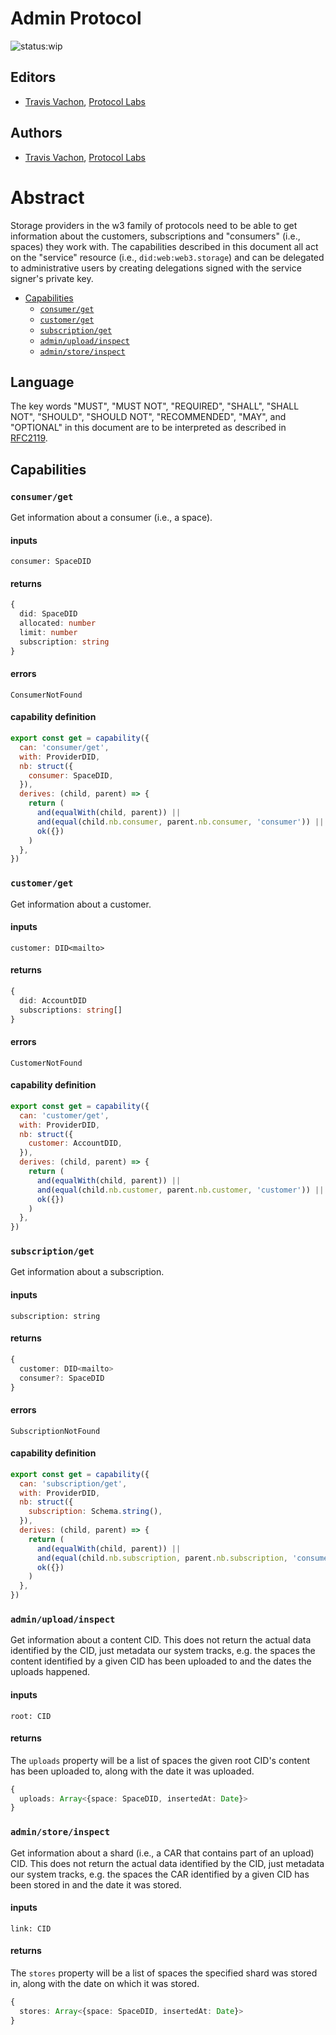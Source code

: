 # Admin Protocol

![status:wip](https://img.shields.io/badge/status-wip-orange.svg?style=flat-square)

## Editors

- [Travis Vachon](https://github.com/travis), [Protocol Labs](https://protocol.ai/)

## Authors

- [Travis Vachon](https://github.com/travis), [Protocol Labs](https://protocol.ai/)

# Abstract

Storage providers in the w3 family of protocols need to be able to get information about the customers, subscriptions and "consumers" (i.e., spaces)
they work with. The capabilities described in this document all act on the "service" resource (i.e., `did:web:web3.storage`) and can be delegated
to administrative users by creating delegations signed with the service signer's private key.

- [Capabilities](#capabilities)
  - [`consumer/get`](#consumerget)
  - [`customer/get`](#customerget)
  - [`subscription/get`](#subscriptionget)
  - [`admin/upload/inspect`](#adminuploadinspect)
  - [`admin/store/inspect`](#adminstoreinspect)

## Language

The key words "MUST", "MUST NOT", "REQUIRED", "SHALL", "SHALL NOT", "SHOULD", "SHOULD NOT", "RECOMMENDED", "MAY", and "OPTIONAL" in this document are to be interpreted as described in [RFC2119](https://datatracker.ietf.org/doc/html/rfc2119).

## Capabilities

### `consumer/get`

Get information about a consumer (i.e., a space).

#### inputs

`consumer: SpaceDID`

#### returns

```typescript
{
  did: SpaceDID
  allocated: number
  limit: number
  subscription: string
}
```

#### errors

`ConsumerNotFound`

#### capability definition

```javascript
export const get = capability({
  can: 'consumer/get',
  with: ProviderDID,
  nb: struct({
    consumer: SpaceDID,
  }),
  derives: (child, parent) => {
    return (
      and(equalWith(child, parent)) ||
      and(equal(child.nb.consumer, parent.nb.consumer, 'consumer')) ||
      ok({})
    )
  },
})
```

### `customer/get`

Get information about a customer.

#### inputs

`customer: DID<mailto>`

#### returns

```typescript
{
  did: AccountDID
  subscriptions: string[]
}
```

#### errors

`CustomerNotFound`

#### capability definition

```javascript
export const get = capability({
  can: 'customer/get',
  with: ProviderDID,
  nb: struct({
    customer: AccountDID,
  }),
  derives: (child, parent) => {
    return (
      and(equalWith(child, parent)) ||
      and(equal(child.nb.customer, parent.nb.customer, 'customer')) ||
      ok({})
    )
  },
})
```

### `subscription/get`

Get information about a subscription.

#### inputs

`subscription: string`

#### returns

```typescript
{
  customer: DID<mailto>
  consumer?: SpaceDID
}
```

#### errors

`SubscriptionNotFound`

#### capability definition

```javascript
export const get = capability({
  can: 'subscription/get',
  with: ProviderDID,
  nb: struct({
    subscription: Schema.string(),
  }),
  derives: (child, parent) => {
    return (
      and(equalWith(child, parent)) ||
      and(equal(child.nb.subscription, parent.nb.subscription, 'consumer')) ||
      ok({})
    )
  },
})
```

### `admin/upload/inspect`

Get information about a content CID. This does not return the actual data identified by the CID, just metadata our
system tracks, e.g. the spaces the content identified by a given CID has been uploaded to and the dates the uploads happened.

#### inputs

`root: CID`

#### returns

The `uploads` property will be a list of spaces the given root CID's content has been uploaded to, along
with the date it was uploaded.

```typescript
{
  uploads: Array<{space: SpaceDID, insertedAt: Date}>
}
```

### `admin/store/inspect`

Get information about a shard (i.e., a CAR that contains part of an upload) CID. This
does not return the actual data identified by the CID, just metadata our system tracks,
e.g. the spaces the CAR identified by a given CID has been stored in and the date it was stored.

#### inputs

`link: CID`

#### returns

The `stores` property will be a list of spaces the specified shard was stored in, along with the date on
which it was stored.

```typescript
{
  stores: Array<{space: SpaceDID, insertedAt: Date}>
}
```
